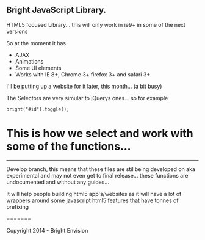 Bright JavaScript Library.
----

HTML5 focused Library... this will only work in ie9+ in some of the next versions

So at the moment it has 
<ul>
  <li> AJAX </li>
  <li> Animations </li>
  <li> Some UI elements </li>
  <li> Works with IE 8+, Chrome 3+ firefox 3+ and safari 3+ </li>
</ul>

I'll be putting up a website for it later, this month... (a bit busy) 



The Selectors are very simular to jQuerys ones... so for example
<pre><code>bright("#id").toggle();</code></pre>


This is how we select and work with some of the functions...
=======
----

Develop branch, this means that these files are stil being developed on aka experimental and may not even get to final release... these functions are undocumented and without any guides...


It will help people building html5 app's/websites as it will have a lot of wrappers around some javascript html5 features that have tonnes of prefixing



=======

Copyright 2014 - Bright Envision

